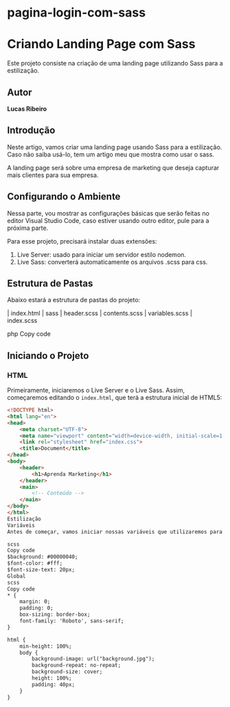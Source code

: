 # pagina-login-com-sass

# Criando Landing Page com Sass

Este projeto consiste na criação de uma landing page utilizando Sass para a estilização.

## Autor

**Lucas Ribeiro**

## Introdução

Neste artigo, vamos criar uma landing page usando Sass para a estilização. Caso não saiba usá-lo, tem um artigo meu que mostra como usar o sass.

A landing page será sobre uma empresa de marketing que deseja capturar mais clientes para sua empresa.

## Configurando o Ambiente

Nessa parte, vou mostrar as configurações básicas que serão feitas no editor Visual Studio Code, caso estiver usando outro editor, pule para a próxima parte.

Para esse projeto, precisará instalar duas extensões:

1. Live Server: usado para iniciar um servidor estilo nodemon.
2. Live Sass: converterá automaticamente os arquivos .scss para css.

## Estrutura de Pastas

Abaixo estará a estrutura de pastas do projeto:

| index.html
| sass
| header.scss
| contents.scss
| variables.scss
| index.scss

php
Copy code

## Iniciando o Projeto

### HTML

Primeiramente, iniciaremos o Live Server e o Live Sass. Assim, começaremos editando o `index.html`, que terá a estrutura inicial de HTML5:

```html
<!DOCTYPE html>
<html lang="en">
<head>
    <meta charset="UTF-8">
    <meta name="viewport" content="width=device-width, initial-scale=1.0">
    <link rel="stylesheet" href="index.css">
    <title>Document</title>
</head>
<body>
    <header>
        <h1>Aprenda Marketing</h1>
    </header>
    <main>
        <!-- Conteúdo -->
    </main>
</body>
</html>
Estilização
Variáveis
Antes de começar, vamos iniciar nossas variáveis que utilizaremos para essa página:

scss
Copy code
$background: #00000040;
$font-color: #fff;
$font-size-text: 20px;
Global
scss
Copy code
* {
    margin: 0;
    padding: 0;
    box-sizing: border-box;
    font-family: 'Roboto', sans-serif;
}

html {
    min-height: 100%;
    body {
        background-image: url("background.jpg");
        background-repeat: no-repeat;
        background-size: cover;
        height: 100%;
        padding: 40px;
    }
}
